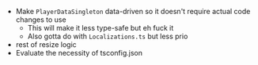 - Make `PlayerDataSingleton` data-driven so it doesn't require actual code changes to use
  - This will make it less type-safe but eh fuck it
  - Also gotta do with `Localizations.ts` but less prio
- rest of resize logic
- Evaluate the necessity of tsconfig.json